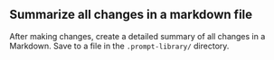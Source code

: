 ## Summarize all changes in a markdown file

After making changes, create a detailed summary of all changes in a Markdown. Save to a file in the `.prompt-library/` directory.